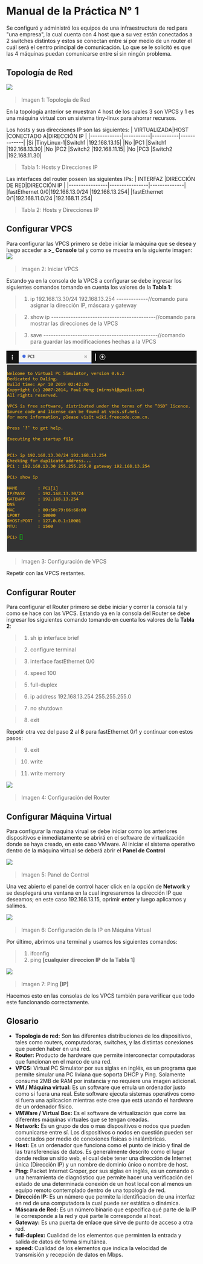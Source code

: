 # Manual de la Práctica N° 1

Se configuró y administró los equipos de una infraestructura de red para "una empresa", la cual cuenta con 4 host que a su vez están conectados a 2 switches distintos y estos se conectan entre sí por medio de un router el cuál será el centro principal de comunicación. Lo que se le solicitó es que las 4 máquinas puedan comunicarse entre sí sin ningún problema.

## Topología de Red

![](Imágenes/topologia.PNG)
>Imagen 1: Topología de Red

En la topología anterior se muestran 4 host de los cuales 3 son VPCS y 1 es una máquina virtual con un sistema tiny-linux para ahorrar recursos.

Los hosts y sus direcciones IP son las siguientes:
| VIRTUALIZADA|HOST       |CONECTADO A|DIRECCIÓN IP |
|-------------|-----------|-----------|-------------|
|Sí		      |TinyLinux-1|Switch1    |192.168.13.15|
|No           |PC1        |Switch1    |192.168.13.30|
|No           |PC2        |Switch2    |192.168.11.15|
|No           |PC3        |Switch2    |192.168.11.30|
>Tabla 1: Hosts y Direcciones IP

Las interfaces del router poseen las siguientes IPs:
| INTERFAZ		 |DIRECCIÓN DE RED|DIRECCIÓN IP  |
|----------------|----------------|--------------|
|fastEthernet 0/0|192.168.13.0/24 |192.168.13.254|
|fastEthernet 0/1|192.168.11.0/24 |192.168.11.254|
>Tabla 2: Hosts y Direcciones IP

## Configurar VPCS
Para configurar las VPCS primero se debe iniciar la máquina que se desea y luego acceder a **>_ Console** tal y como se muestra en la siguiente imagen:
![](Imágenes/iniciarVPC.PNG)
>Imagen 2: Iniciar VPCS

Estando ya en la consola de la VPCS a configurar se debe ingresar los siguientes comandos tomando en cuenta los valores de la **Tabla 1**:
>1. ip 192.168.13.30/24 192.168.13.254 -------------//comando para asignar la dirección IP, máscara y gateway 

>2. show ip -------------------------------------------//comando para mostrar las direcciones de la VPCS

>3. save -----------------------------------------------//comando para guardar las modificaciones hechas a la VPCS

![](Imágenes/confVPCs.PNG)
>Imagen 3: Configuración de VPCS

Repetir con las VPCS restantes.

## Configurar Router
Para configurar el Router primero se debe iniciar y correr la consola tal y como se hace con las VPCS. Estando ya en la consola del Router se debe ingresar los siguientes comando tomando en cuenta los valores de la **Tabla 2**:

>1. sh ip interface brief

>2. configure terminal

>3. interface fastEthernet 0/0

>4. speed 100

>5. full-duplex

>6. ip address 192.168.13.254 255.255.255.0

>7. no shutdown

> 8. exit

Repetir otra vez del paso **2** al **8** para fastEthernet 0/1 y continuar con estos pasos:

>9. exit

>10. write

>11. write memory

![](Imágenes/confRouter.PNG)
>Imagen 4: Configuración del Router

## Configurar Máquina Virtual

Para configurar la maquina virual se debe iniciar como los anteriores dispositivos e inmediatamente se abrirá en el software de virtualización donde se haya creado, en este caso VMware. Al iniciar el sistema operativo dentro de la máquina virtual se deberá abrir el **Panel de Control** 

![](Imágenes/controlPanel.PNG)
>Imagen 5: Panel de Control

Una vez abierto el panel de control hacer click en la opción de **Network** y se desplegará una ventana en la cual ingresaremos la dirección IP que deseamos; en este caso 192.168.13.15, oprimir **enter** y luego aplicamos y salimos.

![](Imágenes/ipVirtual.PNG)
>Imagen 6: Configuración de la IP en Máquina Virtual

Por último, abrimos una terminal y usamos los siguientes comandos:

>1. ifconfig
>2. ping **[cualquier direccion IP de la Tabla 1]**


![](Imágenes/ping.PNG)
>Imagen 7: Ping **[IP]**

Hacemos esto en las consolas de los VPCS también para verificar que todo este funcionando correctamente.

## Glosario

- **Topologia de red:** Son las diferentes distribuciones de los dispositivos, tales como routers, computadoras, switches, y las distintas conexiones que pueden haber en una red.  
- **Router:** Producto de hardware que permite interconectar computadoras que funcionan en el marco de una red.
- **VPCS:** Virtual PC Simulator por sus siglas en inglés, es un programa que permite simular una PC liviana que soporta DHCP y Ping. Solamente consume 2MB de RAM por instancia y no requiere una imagen adicional. 
- **VM / Máquina virtual:** Es un software que emula un ordenador justo como si fuera una real. Este software ejecuta sistemas operativos como si fuera una aplicacion mientras este cree que está usando el hardware de un ordenador físico.
- **VMWare / Virtual Box:** Es el software de virtualización que corre las diferentes máquinas virtuales que se tengan creadas.
- **Network:** Es un grupo de dos o mas dispositivos o nodos que pueden comunicarse entre sí. Los dispositivos o nodos en cuestión pueden ser conectados por medio de conexiones físicas o inalámbricas.
- **Host:** Es un ordenador que funciona como el punto de inicio y final de las transferencias de datos. Es generalmente descrito como el lugar donde redise un sitio web, el cual debe tener una dirección de Internet única (Dirección IP) y un nombre de dominio único o nombre de host.
- **Ping:** Packet Internet Groper, por sus siglas en inglés, es un comando o una herramienta de diagnóstico que permite hacer una verificación del estado de una determinada conexión de un host local con al menos un equipo remoto contemplado dentro de una topología de red.
- **Dirección IP:** Es un número que permite la identificacion de una interfaz en red de una computadora la cual puede ser estática o dinámica.
- **Máscara de Red:** Es un número binario que especifica qué parte de la IP le corresponde a la red y qué parte le corresponde al host.
- **Gateway:** Es una puerta de enlace que sirve de punto de acceso a otra red.
- **full-duplex:** Cualidad de los elementos que perminten la entrada y salida de datos de forma simultánea.
- **speed:** Cualidad de los elementos que indica la velocidad de transmisión y recepción de datos en Mbps.